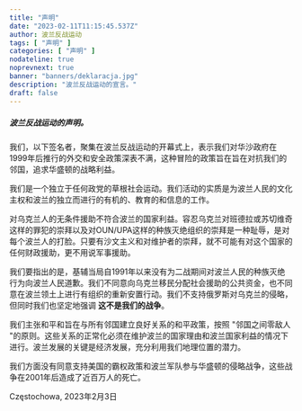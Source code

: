 ```yaml
---
title: "声明"
date: "2023-02-11T11:15:45.537Z"
author: 波兰反战运动
tags: [ "声明" ]
categories: [ "声明" ]
nodateline: true
noprevnext: true
banner: "banners/deklaracja.jpg"
description: "波兰反战运动的宣言。"
draft: false
---
```


##### 波兰反战运动的声明。


我们，以下签名者，聚集在波兰反战运动的开幕式上，表示我们对华沙政府在1999年后推行的外交和安全政策深表不满，这种冒险的政策旨在旨在对抗我们的邻国，追求华盛顿的战略利益。


我们是一个独立于任何政党的草根社会运动。我们活动的实质是为波兰人民的文化主权和波兰的独立而进行的有机的、教育的和信息的工作。


对乌克兰人的无条件援助不符合波兰的国家利益。容忍乌克兰对班德拉或苏切维奇这样的罪犯的崇拜以及对OUN/UPA这样的种族灭绝组织的崇拜是一种耻辱，是对每个波兰人的打脸。只要有沙文主义和对维护者的崇拜，就不可能有对这个国家的任何财政援助，更不用说军事援助。


我们要指出的是，基辅当局自1991年以来没有为二战期间对波兰人民的种族灭绝行为向波兰人民道歉。我们不同意向乌克兰移民分配社会援助的公共资金，也不同意在波兰领土上进行有组织的重新安置行动。我们不支持俄罗斯对乌克兰的侵略，但同时我们也坚定地强调 __这不是我们的战争__。


我们主张和平和旨在与所有邻国建立良好关系的和平政策，按照 "邻国之间零敌人 "的原则。这些关系的正常化必须在维护波兰的国家理由和波兰国家利益的情况下进行。波兰发展的关键是经济发展，充分利用我们地理位置的潜力。


我们方面没有同意支持美国的霸权政策和波兰军队参与华盛顿的侵略战争，这些战争在2001年后造成了近百万人的死亡。


Częstochowa, 2023年2月3日